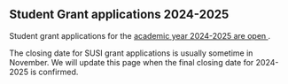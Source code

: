 ##  Student Grant applications 2024-2025

Student grant applications for the [ academic year 2024-2025 are open
](https://www.susi.ie/how-to-apply/) .

The closing date for SUSI grant applications is usually sometime in November.
We will update this page when the final closing date for 2024-2025 is
confirmed.

